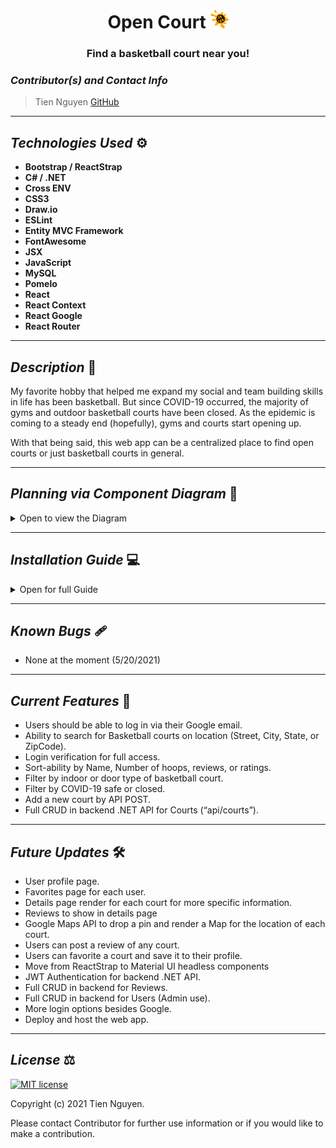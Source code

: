 # <div align="center"> **Open Court** <img src="./ClientApp/src/img/logo.png" height="30" />  </div>
### <div align="center"> Find a basketball court near you! </div>


### _Contributor(s) and Contact Info_ 
> Tien Nguyen [GitHub](https://github.com/Tien96ng)

---

## _Technologies Used_ ⚙

* **Bootstrap / ReactStrap**
* **C# / .NET**
* **Cross ENV**
* **CSS3**
* **Draw.io**
* **ESLint**
* **Entity MVC Framework**
* **FontAwesome**
* **JSX**
* **JavaScript**
* **MySQL**
* **Pomelo**
* **React**
* **React Context**
* **React Google**
* **React Router**

---

## _Description_ 📃
My favorite hobby that helped me expand my social and team building skills in life has been basketball. But since COVID-19 occurred, the majority of gyms and outdoor basketball courts have been closed. As the epidemic is coming to a steady end (hopefully), gyms and courts start opening up.

With that being said, this web app can be a centralized place to find open courts or just basketball courts in general.


---

## _Planning via Component Diagram_ 💭

<details>
<summary>Open to view the Diagram</summary>

### **Mock Landing Page Design via [Draw.io](https://app.diagrams.net/)**
![](Design/Open-Court-Home.svg)

### **Toast Notification for Logins and Guest(s)**
<img src="Design/Login-Notifcation.gif" alt="login notifcation" />

### **Court Sort Functionality**
<img src="Design/Sort.gif" alt="login notifcation" />

### **Search by Location Functionality**
<img src="Design/Search.gif" alt="login notifcation" />

</details>


---

## _Installation Guide_ 💻 

<details>
<summary>Open for full Guide</summary>

### _Cloning and Initial Setup_

> Repository: https://github.com/Tien96ng/open-court

### _Client Side Setup_

### _Server Side Setup_

</details>

---

## _Known Bugs_ 🩹
* None at the moment (5/20/2021)

---

## _Current Features_ 🏀 
* Users should be able to log in via their Google email.
* Ability to search for Basketball courts on location (Street, City, State, or ZipCode).
* Login verification for full access.
* Sort-ability by Name, Number of hoops, reviews, or ratings.
* Filter by indoor or door type of basketball court.
* Filter by COVID-19 safe or closed.
* Add a new court by API POST.
* Full CRUD in backend .NET API for Courts (“api/courts”).

---

## _Future Updates_ 🛠
* User profile page.
* Favorites page for each user.
* Details page render for each court for more specific information.
* Reviews to show in details page
* Google Maps API to drop a pin and render a Map for the location of each court.
* Users can post a review of any court.
* Users can favorite a court and save it to their profile.
* Move from ReactStrap to Material UI headless components
* JWT Authentication for backend .NET API.
* Full CRUD in backend for Reviews.
* Full CRUD in backend for Users (Admin use).
* More login options besides Google.
* Deploy and host the web app.



---

## _License_ ⚖️

[![MIT license](https://img.shields.io/badge/License-MIT-blue.svg)](https://opensource.org/licenses/MIT)

Copyright (c) 2021 Tien Nguyen.

Please contact Contributor for further use information or if you would like to make a contribution.
